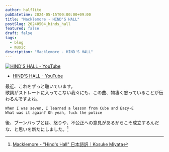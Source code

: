 ```yaml
---
author: halflite
pubDatetime: 2024-05-15T00:00:00+09:00
title: "Macklemore - HIND'S HALL"
postSlug: 20240504_hinds_hall
featured: false
draft: false
tags:
  - blog
  - music
description: "Macklemore - HIND'S HALL"
---
```


[![HIND'S HALL - YouTube](https://img.youtube.com/vi/ITVIlr5jUMw/mqdefault.jpg)](https://youtu.be/ITVIlr5jUMw "HIND'S HALL - YouTube")

- [HIND'S HALL - YouTube](https://youtu.be/ITVIlr5jUMw "HIND'S HALL - YouTube")

最近、これをずっと聴いています。  
歌詞がストレートに入ってこない我々にも、この曲、物凄く怒っていることが伝わるんですよね。

```
When I was seven, I learned a lesson from Cube and Eazy-E
What was it again? Oh yeah, fuck the police
```

後、ブーンバップとは、怒りや、不公正への意見があるからこそ成立するんだな、と思いを新たにしました。[^1]

[^1]: [Macklemore - "Hind's Hall" 日本語訳｜Kosuke Miyata](https://note.com/kosukemiyata/n/ndce0b27b63f7 (Macklemore - "Hind's Hall" 日本語訳｜Kosuke Miyata))
